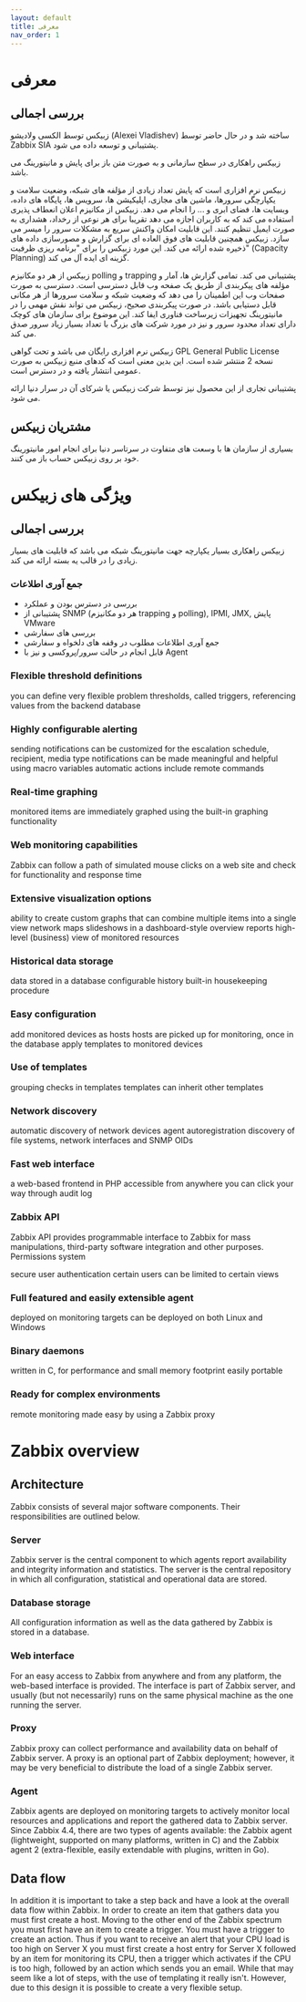 ```yaml
---
layout: default
title: معرفی
nav_order: 1
---
```


# معرفی
## بررسی اجمالی
زبیکس توسط الکسی ولادیشو (Alexei Vladishev) ساخته شد و در حال حاضر توسط Zabbix SIA پشتیبانی و توسعه داده می شود.

زبیکس راهکاری در سطح سازمانی و به صورت متن باز برای پایش و مانیتورینگ می باشد.

زبیکس نرم افزاری است که پایش تعداد زیادی از مؤلفه های شبکه، وضعیت سلامت و یکپارچگی سرورها، ماشین های مجازی، اپلیکیشن ها، سرویس ها، پایگاه های داده، وبسایت ها، فضای ابری و ... را انجام می دهد. زبیکس از مکانیزم اعلان انعطاف پذیری استفاده می کند که به کاربران اجازه می دهد تقریبا برای هر نوعی از رخداد، هشداری به صورت ایمیل تنظیم کنند. این قابلیت امکان واکنش سریع به مشکلات سرور را میسر می سازد. زبیکس همچنین قابلیت های فوق العاده ای برای گزارش و مصورسازی داده های ذخیره شده ارائه می کند. این مورد زبیکس را برای "برنامه ریزی ظرفیت" (Capacity Planning) گزینه ای ایده آل می کند.

زبیکس از هر دو مکانیزم polling و trapping پشتیبانی می کند. تمامی گزارش ها، آمار و مؤلفه های پیکربندی از طریق یک صفحه وب قابل دسترسی است. دسترسی به صورت صفحات وب این اطمینان را می دهد که وضعیت شبکه و سلامت سرورها از هر مکانی قابل دستیابی باشد. در صورت پیکربندی صحیح، زبیکس می تواند نقش مهمی را در مانیتورینگ تجهیزات زیرساخت فناوری ایفا کند. این موضوع برای سازمان های کوچک دارای تعداد محدود سرور و نیز در مورد شرکت های بزرگ با تعداد بسیار زیاد سرور صدق می کند.

زبیکس نرم افزاری رایگان می باشد و تحت گواهی GPL General Public License نسخه 2 منتشر شده است. این بدین معنی است که کدهای منبع زبیکس به صورت عمومی انتشار یافته و در دسترس است.

پشتیبانی تجاری از این محصول نیز توسط شرکت زبیکس یا شرکای آن در سرار دنیا ارائه می شود.


## مشتریان زبیکس
بسیاری از سازمان ها با وسعت های متفاوت در سرتاسر دنیا برای انجام امور مانیتورینگ خود بر روی زبیکس حساب باز می کنند.


# ویژگی های زبیکس
## بررسی اجمالی
زبیکس راهکاری بسیار یکپارچه جهت مانیتورینگ شبکه می باشد که قابلیت های بسیار زیادی را در قالب یه بسته ارائه می کند.

### جمع آوری اطلاعات

- بررسی در دسترس بودن و عملکرد
- پشتیبانی از SNMP (هر دو مکانیزم trapping و polling), IPMI, JMX, پایش VMware
- بررسی های سفارشی
- جمع آوری اطلاعات مطلوب در وقفه های دلخواه و سفارشی
- قابل انجام در حالت سرور/پروکسی و نیز با Agent
### Flexible threshold definitions

you can define very flexible problem thresholds, called triggers, referencing values from the backend database
### Highly configurable alerting

sending notifications can be customized for the escalation schedule, recipient, media type
notifications can be made meaningful and helpful using macro variables
automatic actions include remote commands
### Real-time graphing

monitored items are immediately graphed using the built-in graphing functionality
### Web monitoring capabilities

Zabbix can follow a path of simulated mouse clicks on a web site and check for functionality and response time
### Extensive visualization options

ability to create custom graphs that can combine multiple items into a single view
network maps
slideshows in a dashboard-style overview
reports
high-level (business) view of monitored resources
### Historical data storage

data stored in a database
configurable history
built-in housekeeping procedure
### Easy configuration

add monitored devices as hosts
hosts are picked up for monitoring, once in the database
apply templates to monitored devices
### Use of templates

grouping checks in templates
templates can inherit other templates
### Network discovery

automatic discovery of network devices
agent autoregistration
discovery of file systems, network interfaces and SNMP OIDs
### Fast web interface

a web-based frontend in PHP
accessible from anywhere
you can click your way through
audit log
### Zabbix API

Zabbix API provides programmable interface to Zabbix for mass manipulations, third-party software integration and other purposes.
Permissions system

secure user authentication
certain users can be limited to certain views
### Full featured and easily extensible agent

deployed on monitoring targets
can be deployed on both Linux and Windows
### Binary daemons

written in C, for performance and small memory footprint
easily portable
### Ready for complex environments

remote monitoring made easy by using a Zabbix proxy



# Zabbix overview
## Architecture
Zabbix consists of several major software components. Their responsibilities are outlined below.

### Server
Zabbix server is the central component to which agents report availability and integrity information and statistics. The server is the central repository in which all configuration, statistical and operational data are stored.

### Database storage
All configuration information as well as the data gathered by Zabbix is stored in a database.

### Web interface
For an easy access to Zabbix from anywhere and from any platform, the web-based interface is provided. The interface is part of Zabbix server, and usually (but not necessarily) runs on the same physical machine as the one running the server.

### Proxy
Zabbix proxy can collect performance and availability data on behalf of Zabbix server. A proxy is an optional part of Zabbix deployment; however, it may be very beneficial to distribute the load of a single Zabbix server.

### Agent
Zabbix agents are deployed on monitoring targets to actively monitor local resources and applications and report the gathered data to Zabbix server. Since Zabbix 4.4, there are two types of agents available: the Zabbix agent (lightweight, supported on many platforms, written in C) and the Zabbix agent 2 (extra-flexible, easily extendable with plugins, written in Go).

## Data flow
In addition it is important to take a step back and have a look at the overall data flow within Zabbix. In order to create an item that gathers data you must first create a host. Moving to the other end of the Zabbix spectrum you must first have an item to create a trigger. You must have a trigger to create an action. Thus if you want to receive an alert that your CPU load is too high on Server X you must first create a host entry for Server X followed by an item for monitoring its CPU, then a trigger which activates if the CPU is too high, followed by an action which sends you an email. While that may seem like a lot of steps, with the use of templating it really isn't. However, due to this design it is possible to create a very flexible setup.
